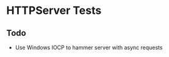 # HTTPServer Tests

<h2> Todo </h2>
<ul>
	<li>Use Windows IOCP to hammer server with async requests</li>
</ul>
